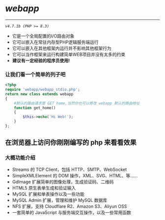 # *webapp*
---
*`v4.7.1b (PHP >= 8.3)`*
- 它是一个全局配置的I/O路由对象
- 它可以嵌入在常驻内存型PHP逻辑服务端运行
- 它可以嵌入在其他框架内运行并不影响其他框架行为
- 它可以当作框架来运行构建简单WEB项目并没有太多的约束
- **建议有一定经验的程序员使用!**

### 让我们看一个简单的列子吧

```PHP
<?php
require 'webapp/webapp_stdio.php';
return new class extends webapp
{
	#默认的路由请求是 GET home,当然你也可以修改 webapp 默认的路由地址
	function get_home()
	{
		$this->echo('Hi Web!');
	}
};

```

在浏览器上访问你刚刚编写的 php 来看看效果
---
### 大概功能介绍
- Streams 的 TCP Client，包括 HTTP、SMTP、WebSocket
- SimpleXMLElement 的 DOM 操作，XML、SVG、HTML、等……
- GdImage 扩展简单的图像处理，生成验证码、二维码
- HTML5 原生表单生成和验证输入
- MySQL 扩展和单表操作以及一些功能
- MySQL Admin 扩展，管理和维护 MySQL 数据库
- NFS 扩展，支持 Cloudflare R2、Amazon S3、Aliyun OSS
- 一套简单的 JavaScript 与服务端交互操作，以及一些常用函数